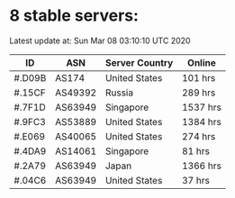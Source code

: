# 8 stable servers:

Latest update at: Sun Mar 08 03:10:10 UTC 2020

| ID | ASN | Server Country | Online |
| -- | --- | -------------- | ------ |
| #.D09B | AS174 | United States | 101 hrs |
| #.15CF | AS49392 | Russia | 289 hrs |
| #.7F1D | AS63949 | Singapore | 1537 hrs |
| #.9FC3 | AS53889 | United States | 1384 hrs |
| #.E069 | AS40065 | United States | 274 hrs |
| #.4DA9 | AS14061 | Singapore | 81 hrs |
| #.2A79 | AS63949 | Japan | 1366 hrs |
| #.04C6 | AS63949 | United States | 37 hrs |

